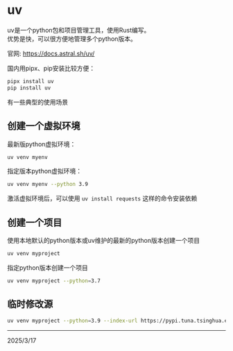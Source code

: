 # uv

uv是一个python包和项目管理工具，使用Rust编写。  
优势是快，可以很方便地管理多个python版本。

官网: https://docs.astral.sh/uv/

国内用pipx、pip安装比较方便：
```bash
pipx install uv
pip install uv
```

有一些典型的使用场景


## 创建一个虚拟环境
最新版python虚拟环境：
```bash
uv venv myenv
```

指定版本python虚拟环境：
```bash
uv venv myenv --python 3.9
```

激活虚拟环境后，可以使用 `uv install requests` 这样的命令安装依赖


## 创建一个项目
使用本地默认的python版本或uv维护的最新的python版本创建一个项目
```bash
uv venv myproject
```

指定python版本创建一个项目
```bash
uv venv myproject --python=3.7
```


## 临时修改源
```bash
uv venv myproject --python=3.9 --index-url https://pypi.tuna.tsinghua.edu.cn/simple
```


---
2025/3/17
